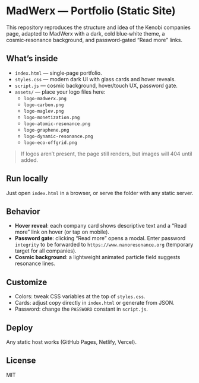 # MadWerx — Portfolio (Static Site)

This repository reproduces the structure and idea of the Kenobi companies page, adapted to MadWerx with a dark, cold blue‑white theme, a cosmic‑resonance background, and password‑gated “Read more” links.

## What’s inside
- `index.html` — single‑page portfolio.
- `styles.css` — modern dark UI with glass cards and hover reveals.
- `script.js` — cosmic background, hover/touch UX, password gate.
- `assets/` — place your logo files here:
  - `logo-madwerx.png`
  - `logo-carbon.png`
  - `logo-maglev.png`
  - `logo-monetization.png`
  - `logo-atomic-resonance.png`
  - `logo-graphene.png`
  - `logo-dynamic-resonance.png`
  - `logo-eco-offgrid.png`

> If logos aren’t present, the page still renders, but images will 404 until added.

## Run locally
Just open `index.html` in a browser, or serve the folder with any static server.

## Behavior
- **Hover reveal**: each company card shows descriptive text and a “Read more” link on hover (or tap on mobile).
- **Password gate**: clicking “Read more” opens a modal. Enter password `integrity` to be forwarded to `https://www.nanoresonance.org` (temporary target for all companies).
- **Cosmic background**: a lightweight animated particle field suggests resonance lines.

## Customize
- Colors: tweak CSS variables at the top of `styles.css`.
- Cards: adjust copy directly in `index.html` or generate from JSON.
- Password: change the `PASSWORD` constant in `script.js`.

## Deploy
Any static host works (GitHub Pages, Netlify, Vercel).

## License
MIT

